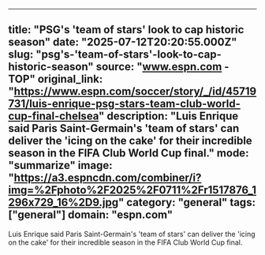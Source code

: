 ---
   title: "PSG's 'team of stars' look to cap historic season"
   date: "2025-07-12T20:20:55.000Z"
   slug: "psg's-'team-of-stars'-look-to-cap-historic-season"
   source: "www.espn.com - TOP"
   original_link: "https://www.espn.com/soccer/story/_/id/45719731/luis-enrique-psg-stars-team-club-world-cup-final-chelsea"
   description: "Luis Enrique said Paris Saint-Germain's 'team of stars' can deliver the 'icing on the cake' for their incredible season in the FIFA Club World Cup final."
   mode: "summarize"
   image: "https://a3.espncdn.com/combiner/i?img=%2Fphoto%2F2025%2F0711%2Fr1517876_1296x729_16%2D9.jpg"
   category: "general"
   tags: ["general"]
   domain: "espn.com"
  ---
  Luis Enrique said Paris Saint-Germain's 'team of stars' can deliver the 'icing on the cake' for their incredible season in the FIFA Club World Cup final.